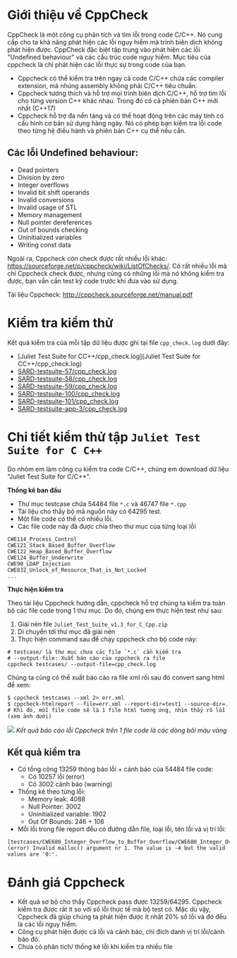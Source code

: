 # Giới thiệu về CppCheck

CppCheck là một công cụ phân tích và tìm lỗi trong code C/C++. Nó cung cấp cho ta khả năng phát hiện các lỗi nguy hiểm mà trình biên dịch không phát hiện được. CppCheck đặc biệt tập trung vào phát hiện các lỗi "Undefined behaviour" và các cấu trúc code nguy hiểm. Mục tiêu của cppcheck là chỉ phát hiện các lỗi thực sự trong code của bạn.
- Cppcheck có thể kiểm tra trên ngay cả code C/C++ chứa các compiler extension, mã nhúng assembly không phải C/C++ tiêu chuẩn.
- Cppcheck tương thích và hỗ trợ mọi trình biên dịch C/C++, hỗ trợ tìm lỗi cho từng version C++ khác nhau. Trong đó có cả phiên bản C++ mới nhất (C++17)
- Cppcheck hỗ trợ đa nền tảng và có thể hoạt động trên các máy tính có cấu hình cơ bản sử dụng hàng ngày. Nó có phép bạn kiểm tra lỗi code theo từng hệ điều hành và phiên bản C++ cụ thể nếu cần.

## Các lỗi Undefined behaviour:

- Dead pointers
- Division by zero
- Integer overflows
- Invalid bit shift operands
- Invalid conversions
- Invalid usage of STL
- Memory management
- Null pointer dereferences
- Out of bounds checking
- Uninitialized variables
- Writing const data

Ngoài ra, Cppcheck còn check được rất nhiều lỗi khác: https://sourceforge.net/p/cppcheck/wiki/ListOfChecks/. Có rất nhiều lỗi mà chỉ Cppcheck check được, nhưng cũng có những lỗi mà nó không kiểm tra được, bạn vẫn cần test kỹ code trước khi đưa vào sử dụng.

Tài liệu Cppcheck: http://cppcheck.sourceforge.net/manual.pdf

# Kiểm tra kiểm thử

Kết quả kiểm tra của mỗi tập dữ liệu được ghi tại file `cpp_check.log` dưới đây:

- [Juliet Test Suite for CC++/cpp_check.log](Juliet Test Suite for CC++/cpp_check.log)
- [SARD-testsuite-57/cpp_check.log](SARD-testsuite-57/cpp_check.log)
- [SARD-testsuite-58/cpp_check.log](SARD-testsuite-58/cpp_check.log)
- [SARD-testsuite-59/cpp_check.log](SARD-testsuite-59/cpp_check.log)
- [SARD-testsuite-100/cpp_check.log](SARD-testsuite-100/cpp_check.log)
- [SARD-testsuite-101/cpp_check.log](SARD-testsuite-101/cpp_check.log)
- [SARD-testsuite-app-3/cpp_check.log](SARD-testsuite-app-3/cpp_check.log)

# Chi tiết kiểm thử tập `Juliet Test Suite for C C++`

Do nhóm em làm công cụ kiểm tra code C/C++, chúng em download dữ liệu "Juliet Test Suite for C/C++".

**Thống kê ban đầu**
- Thư mục testcase chứa 54484 file `*.c` và 46747 file `*.cpp`
- Tài liệu cho thấy bộ mã nguồn này có 64295 test.
- Một file code có thể có nhiều lỗi.
- Các file code này đã được chia theo thư mục của từng loại lỗi
```
CWE114_Process_Control
CWE121_Stack_Based_Buffer_Overflow
CWE122_Heap_Based_Buffer_Overflow
CWE124_Buffer_Underwrite
CWE90_LDAP_Injection
CWE832_Unlock_of_Resource_That_is_Not_Locked
...
```

**Thực hiện kiểm tra**

Theo tài liệu Cppcheck hướng dẫn, cppcheck hỗ trợ chúng ta kiểm tra toàn bộ các file code trong 1 thư mục. Do đó, chúng em thực hiện test như sau:

1. Giải nén file `Juliet_Test_Suite_v1.3_for_C_Cpp.zip`
2. Di chuyển tới thư mục đã giải nén
3. Thực hiện command sau để chạy cppcheck cho bộ code này:
```
# testcase/ là thư mục chưa các file `*.c` cần kiểm tra
# --output-file: Xuất báo cáo của cppcheck ra file
cppcheck testcases/ --output-file=cpp_check.log
```

Chúng ta cũng có thể xuất báo cáo ra file xml rồi sau đó convert sang html để xem:
```
$ cppcheck testcases --xml 2> err.xml
$ cppcheck-htmlreport --file=err.xml --report-dir=test1 --source-dir=.
# Khi đó, mỗi file code sẽ là 1 file html tương ứng, nhìn thấy rõ lỗi (xem ảnh dưới)
```
![](https://i.imgur.com/rGPtdGQ.png)
*Kết quả báo cáo lỗi Cppcheck trên 1 file code là các dòng bôi màu vàng*

## Kết quả kiểm tra

- Có tổng cộng 13259 thông báo lỗi + cảnh báo của 54484 file code:
	+ Có 10257 lỗi (error)
	+ Có 3002 cảnh báo (warning)
- Thống kê theo từng lỗi:
	+ Memory leak: 4088
	+ Null Pointer: 3002
	+ Uninitialized variable: 1902
	+ Out Of Bounds: 246 + 106
- Mỗi lỗi trong file report đều có đường dẫn file, loại lỗi, tên lỗi và vị trí lỗi:

```
[testcases/CWE680_Integer_Overflow_to_Buffer_Overflow/CWE680_Integer_Overflow_to_Buffer_Overflow__malloc_connect_socket_05.c:119]: (error) Invalid malloc() argument nr 1. The value is -4 but the valid values are '0:'.
```

# Đánh giá Cppcheck

- Kết quả sơ bộ cho thấy Cppcheck pass được 13259/64295. Cppcheck kiểm tra được rất ít so với số lỗi thực tế mà bộ test có. Mặc dù vậy, Cppcheck đã giúp chúng ta phát hiện được ít nhất 20% số lỗi và đó đều là các lỗi nguy hiểm.
- Công cụ phát hiện được cả lỗi và cảnh báo, chỉ đích danh vị trí lỗi/cảnh báo đó.
- Chưa có phân tích/ thống kê lỗi khi kiểm tra nhiều file